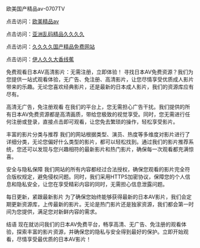 欧美国产精品aⅴ-0707TV

点击访问：<a href="https://tfda.pages.dev/">欧美精品aⅴ</a>

点击访问：<a href="https://bsdf-5f5.pages.dev/">亚洲乱码精品久久久久</a>

点击访问：<a href="https://cfad.pages.dev/">久久久久国产精品免费网站</a>

点击访问：<a href="https://gfd-5xg.pages.dev//">伊人久久大香线蕉</a>


免费观看日本AV高清影片：无需注册，立即体验！
寻找日本AV免费资源？我们为您提供一站式观看体验，无广告、免注册、高清影片，让您尽情享受优质成人影片带来的乐趣。无论您喜欢经典影片，还是最新的日本成人影片，我们的资源库应有尽有。

高清无广告，免注册观看
在我们的平台上，您无需担心广告干扰。我们提供的所有日本AV免费资源都是高清画质，带给您极致的视觉享受。同时，您无需进行任何注册或登录，直接点击即可观看，让您免去繁琐的操作，轻松享受影片。

丰富的影片分类与推荐
我们的网站根据类型、演员、热度等多维度对影片进行了详细分类，无论您偏好什么类型的影片，都可以轻松找到。通过我们的影片推荐系统，您还可以发现与您兴趣相符的最新影片和热门影片，确保每一次观看都充满惊喜。

安全与隐私保障
我们网站的所有内容都经过合法授权，确保您观看的影片完全符合版权规定，避免侵权问题。同时，我们采用HTTPS加密协议，保障您的个人信息和隐私安全，让您在享受精彩内容的同时，无需担心信息泄露问题。

每日更新，紧跟最新影片
为了确保您始终能够获得最新的日本AV影片，我们会定期更新资源库，上传最新的影片。无论是热门影片还是独家资源，我们都会第一时间为您提供，满足您对新鲜内容的需求。

结语
现在就访问我们的日本AV免费平台，畅享高清、无广告、免注册的观看体验，探索丰富的影片资源，并确保您的隐私与安全得到最好的保护。立即开始观看，尽情享受最优质的日本AV影片！






<span style="display:none;">[Canonical link]( https://github.com/vb20250707/12356 ）</span>
